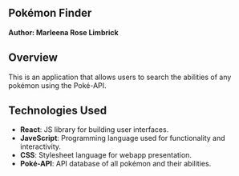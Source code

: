 ## Pokémon Finder
**Author: Marleena Rose Limbrick**

## Overview
This is an application that allows users to search the abilities of any pokémon using the Poké-API.

## Technologies Used 
- **React**: JS library for building user interfaces.
- **JaveScript**: Programming language used for functionality and interactivity.
- **CSS**: Stylesheet language for webapp presentation.
- **Poké-API**: API database of all pokémon and their abilities.
